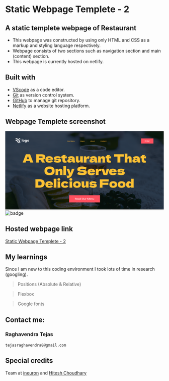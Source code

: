 # Static Webpage Templete - 2

## A static templete webpage of Restaurant

- This webpage was constructed by using only HTML and CSS as a markup and styling language respectively.
- Webpage consists of two sections such as navigation section and main (content) section.
- This webpage is currently hosted on netlify.

## Built with

- [VScode](https://code.visualstudio.com/) as a code editor.
- [Git](https://git-scm.com/) as version control system.
- [GitHub](https://github.com/) to manage git repository.
- [Netlify](https://www.netlify.com/) as a website hosting platform.

## Webpage Templete screenshot

![Webpage templete](Screenshot.png)
![badge](https://img.shields.io/badge/Time%20taken-2%20hours-green)

## Hosted webpage link

[Static Webpage Templete - 2](https://static-webpage-templete-02.netlify.app/)

## My learnings

Since I am new to this coding environment I took lots of time in research (googling).

> Positions (Absolute & Relative)

> Flexbox

> Google fonts

## Contact me:

### Raghavendra Tejas

```shell
tejasraghavendra8@gmail.com
```

## Special credits

Team at [ineuron](https://ineuron.ai/) and [Hitesh Choudhary](https://github.com/hiteshchoudhary)
